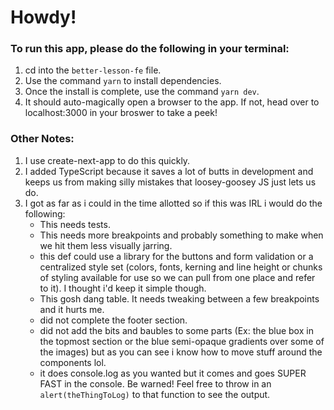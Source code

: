 # Howdy!

### To run this app, please do the following in your terminal:

1. cd into the `better-lesson-fe` file.
2. Use the command `yarn` to install dependencies.
3. Once the install is complete, use the command `yarn dev`.
4. It should auto-magically open a browser to the app. If not, head over to localhost:3000 in your broswer to take a peek!

### Other Notes:

1. I use create-next-app to do this quickly.
2. I added TypeScript because it saves a lot of butts in development and keeps us from making silly mistakes that loosey-goosey JS just lets us do.
3. I got as far as i could in the time allotted so if this was IRL i would do the following:
   - This needs tests.
   - This needs more breakpoints and probably something to make when we hit them less visually jarring.
   - this def could use a library for the buttons and form validation or a centralized style set (colors, fonts, kerning and line height or chunks of styling available for use so we can pull from one place and refer to it). I thought i'd keep it simple though.
   - This gosh dang table. It needs tweaking between a few breakpoints and it hurts me.
   - did not complete the footer section.
   - did not add the bits and baubles to some parts (Ex: the blue box in the topmost section or the blue semi-opaque gradients over some of the images) but as you can see i know how to move stuff around the components lol.
   - it does console.log as you wanted but it comes and goes SUPER FAST in the console. Be warned! Feel free to throw in an `alert(theThingToLog)` to that function to see the output.
